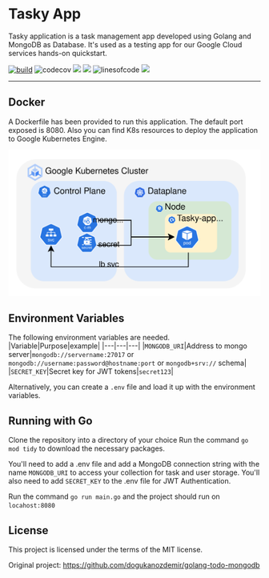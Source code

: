 # Tasky App
Tasky application is a task management app developed using Golang and MongoDB as Database. It's used as a testing app for our Google Cloud services hands-on quickstart.

[![build](https://github.com/nael-fridhi/tasky-app/actions/workflows/tasky-cicd.yml/badge.svg)](https://github.com/nael-fridhi/tasky-app/actions/workflows/tasky-cicd.yml) ![codecov](https://codecov.io/gh/nael-fridhi/tasky-app/graph/badge.svg)
![](https://img.shields.io/badge/golang-v1.18-blue)
![](https://img.shields.io/badge/docs-in_progress-orange)
![linesofcode](https://aschey.tech/tokei/github/nael-fridhi/tasky-app)
![](https://img.shields.io/badge/license-MIT-violet)

---

## Docker
A Dockerfile has been provided to run this application.  The default port exposed is 8080. Also you can find K8s resources to deploy the application to Google Kubernetes Engine.

![](./k8s.svg)

## Environment Variables
The following environment variables are needed.
|Variable|Purpose|example|
|---|---|---|
|`MONGODB_URI`|Address to mongo server|`mongodb://servername:27017` or `mongodb://username:password@hostname:port` or `mongodb+srv://` schema|
|`SECRET_KEY`|Secret key for JWT tokens|`secret123`|

Alternatively, you can create a `.env` file and load it up with the environment variables.

## Running with Go

Clone the repository into a directory of your choice Run the command `go mod tidy` to download the necessary packages.

You'll need to add a .env file and add a MongoDB connection string with the name `MONGODB_URI` to access your collection for task and user storage.
You'll also need to add `SECRET_KEY` to the .env file for JWT Authentication.

Run the command `go run main.go` and the project should run on `locahost:8080`

## License

This project is licensed under the terms of the MIT license.

Original project: https://github.com/dogukanozdemir/golang-todo-mongodb